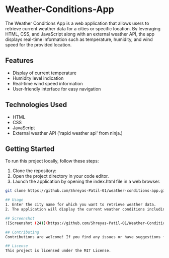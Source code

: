 # Weather-Conditions-App
The Weather Conditions App is a web application that allows users to retrieve current weather data for a cities or specific location. By leveraging HTML, CSS, and JavaScript along with an external weather API, the app displays real-time information such as temperature, humidity, and wind speed for the provided location.

## Features
- Display of current temperature
- Humidity level indication
- Real-time wind speed information
- User-friendly interface for easy navigation

## Technologies Used
- HTML
- CSS
- JavaScript
- External weather API ('rapid weather api' from ninja.)

## Getting Started
To run this project locally, follow these steps:

1. Clone the repository:
2. Open the project directory in your code editor.
3. Launch the application by opening the index.html file in a web browser.

```bash
git clone https://github.com/Shreyas-Patil-01/weather-conditions-app.git

## Usage
1. Enter the city name for which you want to retrieve weather data.
2. The application will display the current weather conditions including temperature, humidity, and wind speed for the specified location.

## Screenshot
![Screenshot (24)](https://github.com/Shreyas-Patil-01/Weather-Conditions-App/assets/138605973/c624455a-3261-4e99-98b2-e8dbbeb82b7a)

## Contributing
Contributions are welcome! If you find any issues or have suggestions for improvements, feel free to open an issue or create a pull request.

## License
This project is licensed under the MIT License.
